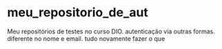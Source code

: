 # meu_repositorio_de_aut
Meu repositórios de testes no curso DIO.
autenticação via outras formas. diferente no nome e email.
tudo novamente
fazer o que
